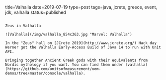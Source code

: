 title=Valhalla
date=2019-07-19
type=post
tags=java, jcrete, greece, event, jdk, valhalla
status=published
~~~~~~

Zeus in Valhalla

![Valhalla](/img/valhalla_854x363.jpg "Marvel: Valhalla")

In the "Zeus" hall on [JCrete 2019](http://www.jcrete.org/) Hack day Werner got the Valhalla Early-Access Build of Java 14 to run with Unit API.

Bringing together Ancient Greek gods with their equivalents from Nordic mythology if you want. You can find them under [valhalla](https://github.com/unitsofmeasurement/uom-demos/tree/master/console/valhalla).